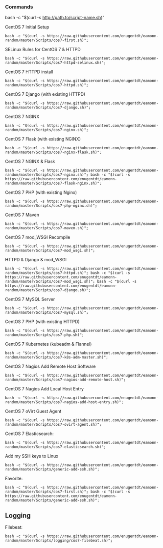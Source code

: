### Commands

bash -c "$(curl -s http://path.to/script-name.sh)"

CentOS 7 Initial Setup

`bash -c "$(curl -s https://raw.githubusercontent.com/enugentdt/eamonn-random/master/Scripts/cos7-first.sh)";`

SELinux Rules for CentOS 7 & HTTPD

`bash -c "$(curl -s https://raw.githubusercontent.com/enugentdt/eamonn-random/master/Scripts/cos7-httpd-selinux.sh)";`

CentOS 7 HTTPD install

`bash -c "$(curl -s https://raw.githubusercontent.com/enugentdt/eamonn-random/master/Scripts/cos7-httpd.sh)";`

CentOS 7 Django (with existing HTTPD)

`bash -c "$(curl -s https://raw.githubusercontent.com/enugentdt/eamonn-random/master/Scripts/cos7-django.sh)";`

CentOS 7 NGINX

`bash -c "$(curl -s https://raw.githubusercontent.com/enugentdt/eamonn-random/master/Scripts/cos7-nginx.sh)";`

CentOS 7 Flask (with existing NGINX)

`bash -c "$(curl -s https://raw.githubusercontent.com/enugentdt/eamonn-random/master/Scripts/cos7-nginx-flask.sh)";`

CentOS 7 NGINX & Flask

`bash -c "$(curl -s https://raw.githubusercontent.com/enugentdt/eamonn-random/master/Scripts/cos7-nginx.sh)"; bash -c "$(curl -s https://raw.githubusercontent.com/enugentdt/eamonn-random/master/Scripts/cos7-flask-nginx.sh)";`

CentOS 7 PHP (with existing Nginx)

`bash -c "$(curl -s https://raw.githubusercontent.com/enugentdt/eamonn-random/master/Scripts/cos7-php-nginx.sh)";`

CentOS 7 Maven

`bash -c "$(curl -s https://raw.githubusercontent.com/enugentdt/eamonn-random/master/Scripts/cos7-maven.sh)";`

CentOS 7 mod_WSGI Recompile

`bash -c "$(curl -s https://raw.githubusercontent.com/enugentdt/eamonn-random/master/Scripts/cos7-mod_wsgi.sh)";`

HTTPD & Django & mod_WSGI

`bash -c "$(curl -s https://raw.githubusercontent.com/enugentdt/eamonn-random/master/Scripts/cos7-httpd.sh)"; bash -c "$(curl -s https://raw.githubusercontent.com/enugentdt/eamonn-random/master/Scripts/cos7-mod_wsgi.sh)"; bash -c "$(curl -s https://raw.githubusercontent.com/enugentdt/eamonn-random/master/Scripts/cos7-django.sh)";`

CentOS 7 MySQL Server

`bash -c "$(curl -s https://raw.githubusercontent.com/enugentdt/eamonn-random/master/Scripts/cos7-mysql.sh)";`

CentOS 7 PHP (with existing HTTPD)

`bash -c "$(curl -s https://raw.githubusercontent.com/enugentdt/eamonn-random/master/Scripts/cos7-php.sh)";`

CentOS 7 Kubernetes (kubeadm & Flannel)

`bash -c "$(curl -s https://raw.githubusercontent.com/enugentdt/eamonn-random/master/Scripts/cos7-k8s-adm-master.sh)";`

CentOS 7 Nagios Add Remote Host Software

`bash -c "$(curl -s https://raw.githubusercontent.com/enugentdt/eamonn-random/master/Scripts/cos7-nagios-add-remote-host.sh)";`

CentOS 7 Nagios Add Local Host Entry

`bash -c "$(curl -s https://raw.githubusercontent.com/enugentdt/eamonn-random/master/Scripts/cos7-nagios-add-host-entry.sh)";`

CentOS 7 oVirt Guest Agent

`bash -c "$(curl -s https://raw.githubusercontent.com/enugentdt/eamonn-random/master/Scripts/cos7-ovirt-agent.sh)";`

CentOS 7 Elasticsearch:

`bash -c "$(curl -s https://raw.githubusercontent.com/enugentdt/eamonn-random/master/Scripts/cos7-elasticsearch.sh)";`

Add my SSH keys to Linux

`bash -c "$(curl -s https://raw.githubusercontent.com/enugentdt/eamonn-random/master/Scripts/generic-add-ssh.sh)";`

Favorite:

`bash -c "$(curl -s https://raw.githubusercontent.com/enugentdt/eamonn-random/master/Scripts/cos7-first.sh)"; bash -c "$(curl -s https://raw.githubusercontent.com/enugentdt/eamonn-random/master/Scripts/generic-add-ssh.sh)";`

## Logging

Filebeat:

`bash -c "$(curl -s https://raw.githubusercontent.com/enugentdt/eamonn-random/master/Scripts/logging/cos7-filebeat.sh)";`
